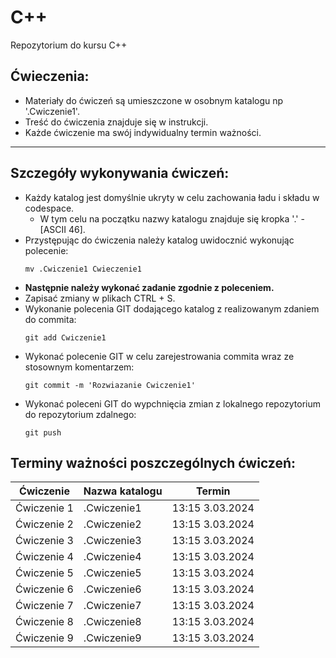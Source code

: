 # C++
Repozytorium do kursu C++

## Ćwieczenia:
- Materiały do ćwiczeń są umieszczone w osobnym katalogu np '.Cwiczenie1'.
- Treść do ćwiczenia znajduje się w instrukcji.
- Każde ćwiczenie ma swój indywidualny termin ważności.
___
## Szczegóły wykonywania ćwiczeń:
- Każdy katalog jest domyślnie ukryty w celu zachowania ładu i składu w codespace.
  - W tym celu na początku nazwy katalogu znajduje się kropka '.' - [ASCII 46].
- Przystępując do ćwiczenia należy katalog uwidocznić wykonując polecenie:
  ```
  mv .Cwiczenie1 Cwieczenie1
  ```
- **Następnie należy wykonać zadanie zgodnie z poleceniem.**
- Zapisać zmiany w plikach CTRL + S.
- Wykonanie polecenia GIT dodającego katalog z realizowanym zdaniem do commita:
  ```
  git add Cwiczenie1
  ```
- Wykonać polecenie GIT w celu zarejestrowania commita wraz ze stosownym komentarzem:
  ```
  git commit -m 'Rozwiazanie Cwiczenie1'
  ```
- Wykonać poleceni GIT do wypchnięcia zmian z lokalnego repozytorium do repozytorium zdalnego:
  ```
  git push
  ```
## Terminy ważności poszczególnych ćwiczeń:
| Ćwiczenie   | Nazwa katalogu |  Termin   |
| ----------- | -----------    | --------  |
| Ćwiczenie 1 | .Cwiczenie1    | 13:15 3.03.2024 |
| Ćwiczenie 2 | .Cwiczenie2    | 13:15 3.03.2024 |
| Ćwiczenie 3 | .Cwiczenie3    | 13:15 3.03.2024 |
| Ćwiczenie 4 | .Cwiczenie4    | 13:15 3.03.2024 |
| Ćwiczenie 5 | .Cwiczenie5    | 13:15 3.03.2024 |
| Ćwiczenie 6 | .Cwiczenie6    | 13:15 3.03.2024 |
| Ćwiczenie 7 | .Cwiczenie7    | 13:15 3.03.2024 |
| Ćwiczenie 8 | .Cwiczenie8    | 13:15 3.03.2024 |
| Ćwiczenie 9 | .Cwiczenie9    | 13:15 3.03.2024 |


